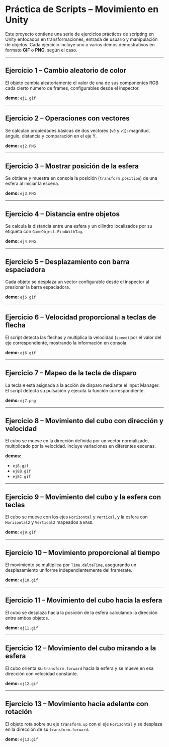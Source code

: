 # Práctica de Scripts – Movimiento en Unity

Este proyecto contiene una serie de ejercicios prácticos de scripting en Unity enfocados en transformaciones, entrada de usuario y manipulación de objetos. Cada ejercicio incluye uno o varios demos demostrativos en formato **GIF** o **PNG**, según el caso.

---

## Ejercicio 1 – Cambio aleatorio de color  
El objeto cambia aleatoriamente el valor de una de sus componentes RGB cada cierto número de frames, configurables desde el inspector.  

**demo:** `ej1.gif`

---

## Ejercicio 2 – Operaciones con vectores  
Se calculan propiedades básicas de dos vectores (`v0` y `v1`): magnitud, ángulo, distancia y comparación en el eje Y.  

**demo:** `ej2.PNG`

---

## Ejercicio 3 – Mostrar posición de la esfera  
Se obtiene y muestra en consola la posición (`transform.position`) de una esfera al iniciar la escena.  

**demo:** `ej3.PNG`

---

## Ejercicio 4 – Distancia entre objetos  
Se calcula la distancia entre una esfera y un cilindro localizados por su etiqueta con `GameObject.FindWithTag`.  

**demo:** `ej4.PNG`

---

## Ejercicio 5 – Desplazamiento con barra espaciadora  
Cada objeto se desplaza un vector configurable desde el inspector al presionar la barra espaciadora.  

**demo:** `ej5.gif`

---

## Ejercicio 6 – Velocidad proporcional a teclas de flecha  
El script detecta las flechas y multiplica la velocidad (`speed`) por el valor del eje correspondiente, mostrando la información en consola.  

**demo:** `ej6.gif`

---

## Ejercicio 7 – Mapeo de la tecla de disparo  
La tecla `H` está asignada a la acción de disparo mediante el Input Manager. El script detecta su pulsación y ejecuta la función correspondiente.  

**demo:** `ej7.png`

---

## Ejercicio 8 – Movimiento del cubo con dirección y velocidad  
El cubo se mueve en la dirección definida por un vector normalizado, multiplicado por la velocidad. Incluye variaciones en diferentes escenas.  

**demos:**  
- `ej8.gif`  
- `ej8B.gif`  
- `ej8C.gif`

---

## Ejercicio 9 – Movimiento del cubo y la esfera con teclas  
El cubo se mueve con los ejes `Horizontal` y `Vertical`, y la esfera con `Horizontal2` y `Vertical2` mapeados a `WASD`.  

**demo:** `ej9.gif`

---

## Ejercicio 10 – Movimiento proporcional al tiempo  
El movimiento se multiplica por `Time.deltaTime`, asegurando un desplazamiento uniforme independientemente del framerate.  

**demo:** `ej10.gif`

---

## Ejercicio 11 – Movimiento del cubo hacia la esfera  
El cubo se desplaza hacia la posición de la esfera calculando la dirección entre ambos objetos.  

**demo:** `ej11.gif`

---

## Ejercicio 12 – Movimiento del cubo mirando a la esfera  
El cubo orienta su `transform.forward` hacia la esfera y se mueve en esa dirección con velocidad constante.  

**demo:** `ej12.gif`

---

## Ejercicio 13 – Movimiento hacia adelante con rotación  
El objeto rota sobre su eje `transform.up` con el eje `Horizontal` y se desplaza en la dirección de su `transform.forward`.  

**demo:** `ej13.gif`
